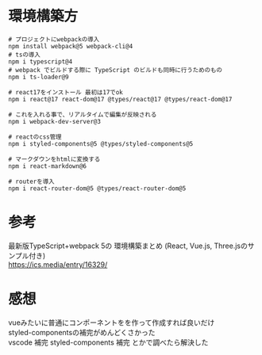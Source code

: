 # 環境構築方

```
# プロジェクトにwebpackの導入
npm install webpack@5 webpack-cli@4
# tsの導入
npm i typescript@4
# webpack でビルドする際に TypeScript のビルドも同時に行うためのもの  
npm i ts-loader@9

# react17をインストール 最初は17でok
npm i react@17 react-dom@17 @types/react@17 @types/react-dom@17

# これを入れる事で、リアルタイムで編集が反映される
npm i webpack-dev-server@3

# reactのcss管理
npm i styled-components@5 @types/styled-components@5

# マークダウンをhtmlに変換する
npm i react-markdown@6

# routerを導入
npm i react-router-dom@5 @types/react-router-dom@5
```

# 参考

最新版TypeScript+webpack 5の
環境構築まとめ
(React, Vue.js, Three.jsのサンプル付き)  
https://ics.media/entry/16329/

# 感想

vueみたいに普通にコンポーネントをを作って作成すれば良いだけ  
styled-componentsの補完がめんどくさかった  
vscode 補完 styled-components 補完  とかで調べたら解決した  
